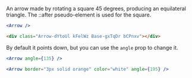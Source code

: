 An arrow made by rotating a square 45 degrees, producing an equilateral triangle. The ::after pseudo-element is used for the square.

```jsx
<Arrow />
```

```html
<div class="Arrow-dYtoUl kFelWz Base-gxTqDr bCPnxv"></div>
```

By default it points down, but you can use the `angle` prop to change it.

```jsx
<Arrow angle={135} />
```

```jsx
<Arrow border="3px solid orange" color="white" angle={195} />
```

